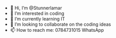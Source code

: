 - 👋 Hi, I’m @Stunnerlamar
- 👀 I’m interested in coding 
- 🌱 I’m currently learning IT
- 💞️ I’m looking to collaborate on the coding ideas
- 📫 How to reach me: 0784731015 WhatsApp 

<!---
Stunnerlamar/Stunnerlamar is a ✨ special ✨ repository because its `README.md` (this file) appears on your GitHub profile.
You can click the Preview link to take a look at your changes.
--->
